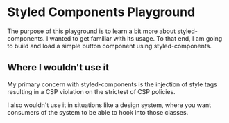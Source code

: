 # Styled Components Playground

The purpose of this playground is to learn a bit more about styled-components. I wanted to get familiar with its usage. To that end, I am going to build and load a simple button component using styled-components.

## Where I wouldn't use it

My primary concern with styled-components is the injection of style tags resulting in a CSP violation on the strictest of CSP policies.

I also wouldn't use it in situations like a design system, where you want consumers of the system to be able to hook into those classes.